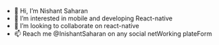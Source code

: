 - 👋 Hi, I’m Nishant Saharan
- 👀 I’m interested in mobile and developing React-native
- 💞️ I’m looking to collaborate on react-native
- 📫 Reach me @InishantSaharan on any social netWorking plateForm

<!---
inishantsaharan/inishantsaharan is a ✨ special ✨ repository because its `README.md` (this file) appears on your GitHub profile.
You can click the Preview link to take a look at your changes.
--->
